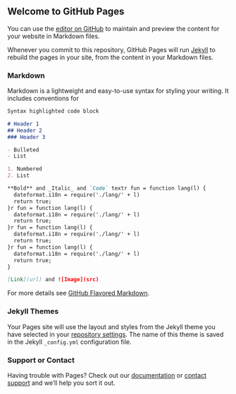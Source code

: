 ## Welcome to GitHub Pages

You can use the [editor on GitHub](https://github.com/iam-notasmartman/issaev-test/edit/gh-pages/index.md) to maintain and preview the content for your website in Markdown files.

Whenever you commit to this repository, GitHub Pages will run [Jekyll](https://jekyllrb.com/) to rebuild the pages in your site, from the content in your Markdown files.

### Markdown

Markdown is a lightweight and easy-to-use syntax for styling your writing. It includes conventions for

```markdown
Syntax highlighted code block

# Header 1
## Header 2
### Header 3

- Bulleted
- List

1. Numbered
2. List

**Bold** and _Italic_ and `Code` textr fun = function lang(l) {
  dateformat.i18n = require('./lang/' + l)
  return true;
}r fun = function lang(l) {
  dateformat.i18n = require('./lang/' + l)
  return true;
}r fun = function lang(l) {
  dateformat.i18n = require('./lang/' + l)
  return true;
}r fun = function lang(l) {
  dateformat.i18n = require('./lang/' + l)
  return true;
}

[Link](url) and ![Image](src)
```

For more details see [GitHub Flavored Markdown](https://guides.github.com/features/mastering-markdown/).

### Jekyll Themes

Your Pages site will use the layout and styles from the Jekyll theme you have selected in your [repository settings](https://github.com/iam-notasmartman/issaev-test/settings). The name of this theme is saved in the Jekyll `_config.yml` configuration file.

### Support or Contact

Having trouble with Pages? Check out our [documentation](https://docs.github.com/categories/github-pages-basics/) or [contact support](https://support.github.com/contact) and we’ll help you sort it out.
